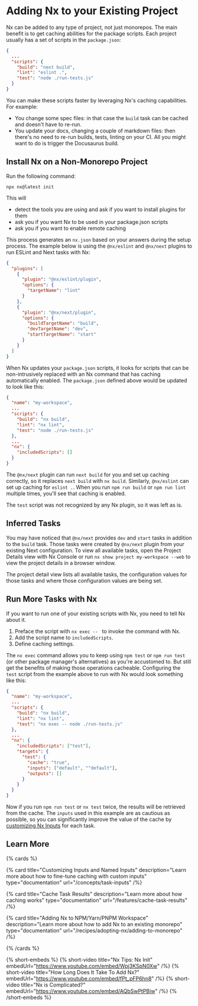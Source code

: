 # Adding Nx to your Existing Project

Nx can be added to any type of project, not just monorepos. The main benefit is to get caching abilities for the package scripts. Each project usually has a set of scripts in the `package.json`:

```json {% fileName="package.json" %}
{
  ...
  "scripts": {
    "build": "next build",
    "lint": "eslint .",
    "test": "node ./run-tests.js"
  }
}
```

You can make these scripts faster by leveraging Nx's caching capabilities. For example:

- You change some spec files: in that case the `build` task can be cached and doesn't have to re-run.
- You update your docs, changing a couple of markdown files: then there's no need to re-run builds, tests, linting on your CI. All you might want to do is trigger the Docusaurus build.

## Install Nx on a Non-Monorepo Project

Run the following command:

```shell
npx nx@latest init
```

This will

- detect the tools you are using and ask if you want to install plugins for them
- ask you if you want Nx to be used in your package.json scripts
- ask you if you want to enable remote caching

This process generates an `nx.json` based on your answers during the setup process. The example below is using the `@nx/eslint` and `@nx/next` plugins to run ESLint and Next tasks with Nx:

```json {% fileName="nx.json" %}
{
  "plugins": [
    {
      "plugin": "@nx/eslint/plugin",
      "options": {
        "targetName": "lint"
      }
    },
    {
      "plugin": "@nx/next/plugin",
      "options": {
        "buildTargetName": "build",
        "devTargetName": "dev",
        "startTargetName": "start"
      }
    }
  ]
}
```

When Nx updates your `package.json` scripts, it looks for scripts that can be non-intrusively replaced with an Nx command that has caching automatically enabled. The `package.json` defined above would be updated to look like this:

```json {% fileName="package.json" %}
{
  "name": "my-workspace",
  ...
  "scripts": {
    "build": "nx build",
    "lint": "nx lint",
    "test": "node ./run-tests.js"
  },
  ...
  "nx": {
    "includedScripts": []
  }
}
```

The `@nx/next` plugin can run `next build` for you and set up caching correctly, so it replaces `next build` with `nx build`. Similarly, `@nx/eslint` can set up caching for `eslint .`. When you run `npm run build` or `npm run lint` multiple times, you'll see that caching is enabled.

The `test` script was not recognized by any Nx plugin, so it was left as is.

## Inferred Tasks

You may have noticed that `@nx/next` provides `dev` and `start` tasks in addition to the `build` task. Those tasks were created by `@nx/next` plugin from your existing Next configuration. To view all available tasks, open the Project Details view with Nx Console or run `nx show project my-workspace --web` to view the project details in a browser window.

The project detail view lists all available tasks, the configuration values for those tasks and where those configuration values are being set.

## Run More Tasks with Nx

If you want to run one of your existing scripts with Nx, you need to tell Nx about it.

1. Preface the script with `nx exec -- ` to invoke the command with Nx.
2. Add the script name to `includedScripts`.
3. Define caching settings.

The `nx exec` command allows you to keep using `npm test` or `npm run test` (or other package manager's alternatives) as you're accustomed to. But still get the benefits of making those operations cacheable.  Configuring the `test` script from the example above to run with Nx would look something like this:

```json {% fileName="package.json" %}
{
  "name": "my-workspace",
  ...
  "scripts": {
    "build": "nx build",
    "lint": "nx lint",
    "test": "nx exec -- node ./run-tests.js"
  },
  ...
  "nx": {
    "includedScripts": ["test"],
    "targets": {
      "test": {
        "cache": "true",
        "inputs": ["default", "^default"],
        "outputs": []
      }
    }
  }
}
```

Now if you run `npm run test` or `nx test` twice, the results will be retrieved from the cache. The `inputs` used in this example are as cautious as possible, so you can significantly improve the value of the cache by [customizing Nx Inputs](/concepts/task-inputs) for each task.

## Learn More

{% cards %}

{% card title="Customizing Inputs and Named Inputs" description="Learn more about how to fine-tune caching with custom inputs" type="documentation" url="/concepts/task-inputs" /%}

{% card title="Cache Task Results" description="Learn more about how caching works" type="documentation" url="/features/cache-task-results" /%}

{% card title="Adding Nx to NPM/Yarn/PNPM Workspace" description="Learn more about how to add Nx to an existing monorepo" type="documentation" url="/recipes/adopting-nx/adding-to-monorepo" /%}

{% /cards %}

{% short-embeds %}
{% short-video
title="Nx Tips: Nx Init"
embedUrl="https://www.youtube.com/embed/Wpj3KSpN0Xw" /%}
{% short-video
title="How Long Does It Take To Add Nx?"
embedUrl="https://www.youtube.com/embed/fPt_pFP6hn8" /%}
{% short-video
title="Nx is Complicated?"
embedUrl="https://www.youtube.com/embed/AQbSwPtPBiw" /%}
{% /short-embeds %}
